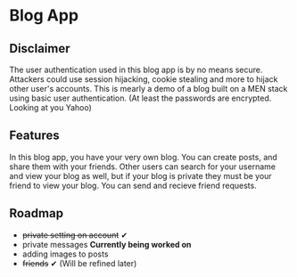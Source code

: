 # Blog App

## Disclaimer
The user authentication used in this blog app is by no means secure. Attackers could use session hijacking, cookie stealing and more to hijack other user's accounts. This is mearly a demo of a blog built on a MEN stack using basic user authentication. (At least the passwords are encrypted. Looking at you Yahoo)

## Features
In this blog app, you have your very own blog. You can create posts, and share them with your friends. Other users can search for your username and view your blog as well, but if your blog is private they must be your friend to view your blog. You can send and recieve friend requests.

## Roadmap
 - ~~private setting on account~~ ✔
 - private messages <b>Currently being worked on</b>
 - adding images to posts
 - ~~friends~~ ✔ (Will be refined later)